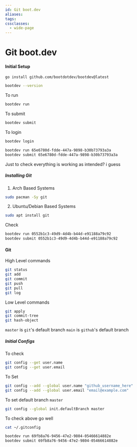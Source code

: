 ```yaml
---
id: Git boot.dev
aliases: 
tags: 
cssclasses:
  - wide-page
---
```


# Git boot.dev

#### Initial Setup

```bash
go install github.com/bootdotdev/bootdev@latest

bootdev --version
```

To run

```bash
bootdev run
```

To submit

```bash
bootdev submit
```

To login

```bash
bootdev login
```

```bash
bootdev run 65e6780d-fdde-447a-9898-b30b73793a3a
bootdev submit 65e6780d-fdde-447a-9898-b30b73793a3a
```

Just to check everything is working as intended? i guess

##### Installing Git

1. Arch Based Systems

```bash
sudo pacman -Sy git
```

2. Ubuntu/Debian Based Systems

```bash
sudo apt install git
```

Check

```bash
bootdev run 0552b1c3-49d9-4d4b-b44d-e91188a79c92
bootdev submit 0552b1c3-49d9-4d4b-b44d-e91188a79c92
```

#### Git

High Level commands

```bash
git status
git add
git commit
git push
git pull
git log
```

Low Level commands

```bash
git apply
git commit-tree
git hash-object
```

`master` is `git`'s default branch
`main` is `github`'s default branch

##### Initial Configs

To check

```bash
git config --get user.name
git config --get user.email
```

To Set

```bash
git config --add --global user.name "github_username_here"
git config --add --global user.email "email@example.com"
```

To set default branch `master`

```bash
git config --global init.defaultBranch master
```

To check above go well

```bash
cat ~/.gitconfig
```

```bash
bootdev run 69fb8a76-9456-47e2-9804-05466614882e
bootdev submit 69fb8a76-9456-47e2-9804-05466614882e
```
